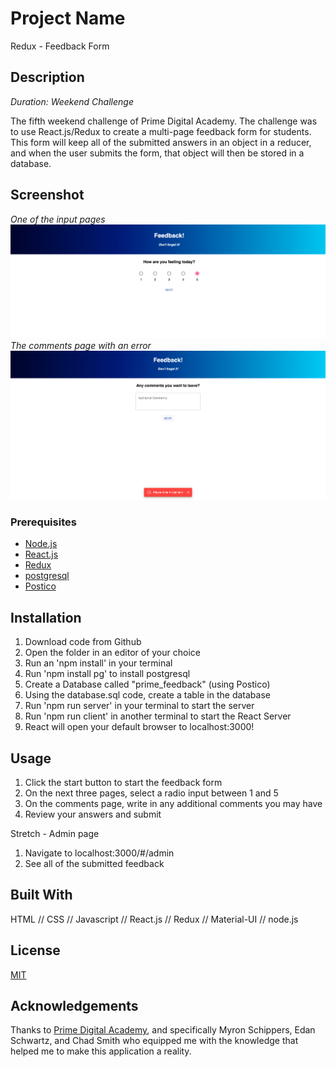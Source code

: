 # Project Name

Redux - Feedback Form

## Description

_Duration: Weekend Challenge_

The fifth weekend challenge of Prime Digital Academy. The challenge was to use React.js/Redux to create a multi-page feedback form for students. This form will keep all of the submitted answers in an object in a reducer, and when the user submits the form, that object will then be stored in a database.

## Screenshot

*One of the input pages*
![screenshot of an image in the gallery application](./public/images/feedback_number_inputs.png)
*The comments page with an error*
![screenshot of a description in the gallery application](./public/images/feed_back_comments_error.png)


### Prerequisites

- [Node.js](https://nodejs.org/en/)
- [React.js](https://reactjs.org/)
- [Redux](https://redux.js.org/)
- [postgresql](https://www.postgresql.org/)
- [Postico](https://eggerapps.at/postico/)

## Installation

1. Download code from Github
2. Open the folder in an editor of your choice
3. Run an 'npm install' in your terminal
4. Run 'npm install pg' to install postgresql
5. Create a Database called "prime_feedback" (using Postico)
6. Using the database.sql code, create a table in the database
7. Run 'npm run server' in your terminal to start the server
8. Run 'npm run client' in another terminal to start the React Server
9. React will open your default browser to localhost:3000!

## Usage

1. Click the start button to start the feedback form
2. On the next three pages, select a radio input between 1 and 5
3. On the comments page, write in any additional comments you may have
4. Review your answers and submit


Stretch - Admin page

1. Navigate to localhost:3000/#/admin
2. See all of the submitted feedback


## Built With

HTML // CSS // Javascript // React.js // Redux // Material-UI // node.js 

## License

[MIT](https://choosealicense.com/licenses/mit/)

## Acknowledgements

Thanks to [Prime Digital Academy](www.primeacademy.io), and specifically Myron Schippers, Edan Schwartz, and Chad Smith who equipped me with the knowledge that helped me to make this application a reality.
